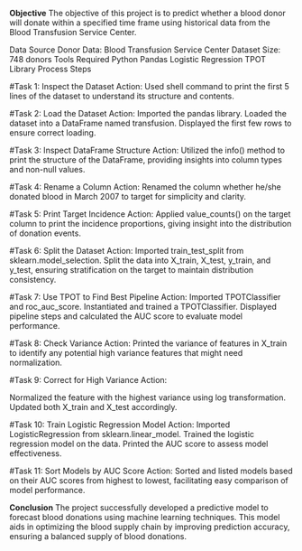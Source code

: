 **Objective**
The objective of this project is to predict whether a blood donor will donate within a specified time frame using historical data from the Blood Transfusion Service Center.

Data Source
Donor Data: Blood Transfusion Service Center
Dataset Size: 748 donors
Tools Required
Python
Pandas
Logistic Regression
TPOT Library
Process Steps

#Task 1: Inspect the Dataset
Action:
Used shell command to print the first 5 lines of the dataset to understand its structure and contents.

#Task 2: Load the Dataset
Action:
Imported the pandas library.
Loaded the dataset into a DataFrame named transfusion.
Displayed the first few rows to ensure correct loading.

#Task 3: Inspect DataFrame Structure
Action:
Utilized the info() method to print the structure of the DataFrame, providing insights into column types and non-null values.

#Task 4: Rename a Column
Action:
Renamed the column whether he/she donated blood in March 2007 to target for simplicity and clarity.

#Task 5: Print Target Incidence
Action:
Applied value_counts() on the target column to print the incidence proportions, giving insight into the distribution of donation events.

#Task 6: Split the Dataset
Action:
Imported train_test_split from sklearn.model_selection.
Split the data into X_train, X_test, y_train, and y_test, ensuring stratification on the target to maintain distribution consistency.

#Task 7: Use TPOT to Find Best Pipeline
Action:
Imported TPOTClassifier and roc_auc_score.
Instantiated and trained a TPOTClassifier.
Displayed pipeline steps and calculated the AUC score to evaluate model performance.

#Task 8: Check Variance
Action:
Printed the variance of features in X_train to identify any potential high variance features that might need normalization.

#Task 9: Correct for High Variance
Action:

Normalized the feature with the highest variance using log transformation.
Updated both X_train and X_test accordingly.

#Task 10: Train Logistic Regression Model
Action:
Imported LogisticRegression from sklearn.linear_model.
Trained the logistic regression model on the data.
Printed the AUC score to assess model effectiveness.

#Task 11: Sort Models by AUC Score
Action:
Sorted and listed models based on their AUC scores from highest to lowest, facilitating easy comparison of model performance.

**Conclusion**
The project successfully developed a predictive model to forecast blood donations using machine learning techniques. This model aids in optimizing the blood supply chain by improving prediction accuracy, ensuring a balanced supply of blood donations.
